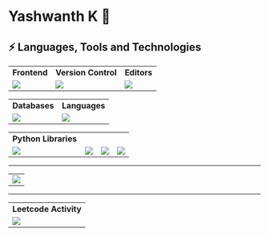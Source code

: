 # Yashwanth K 👋


## ⚡ Languages, Tools and Technologies

<table> 
<tr>
<td>
<strong>Frontend</strong>
</td>
<td>
<strong>Version Control</strong>
</td>
<td>
<strong>Editors</strong>
</td>
</tr>
<tr>
<td>
<img src = "https://skillicons.dev/icons?i=js,bootstrap,figma" >
</td>
<td>
<img src = "https://skillicons.dev/icons?i=git,github&theme=dark">
</td>
<td>
<img src = "https://skillicons.dev/icons?i=vscode,pycharm&theme=dark">
</td>
</tr>
</table>


<table>
<tr>
<td>
<strong>Databases</strong>
</td>
<td>
<strong>Languages</strong>
</td>
</tr>
<tr>
<td>
<img src = "https://skillicons.dev/icons?i=mongodb,supabase&theme=dark">
</td>
<td>
<img src = "https://skillicons.dev/icons?i=c,cpp,py,js,java&theme=dark">
</td>
</tr>
</table>


<table> 
<tr>
<td>
<strong>Python Libraries</strong>
</td>
</tr>
<tr>
<td>
<img src = "https://cdn.jsdelivr.net/gh/devicons/devicon@latest/icons/scikitlearn/scikitlearn-original.svg" >
</td><td>
<img src = "https://img.shields.io/badge/Matplotlib-%23ffffff.svg?style=for-the-badge&logo=Matplotlib&logoColor=black" >
</td>
<td>
<img src = "https://img.shields.io/badge/numpy-%23013243.svg?style=for-the-badge&logo=numpy&logoColor=white" >
</td>
<td>
<img src = "https://img.shields.io/badge/pandas-%23150458.svg?style=for-the-badge&logo=pandas&logoColor=white" >
</td>
</tr>
</table>
<hr>


<table>
<tr>
<td colspan = "2">
<a href = "https://github.com/YashwanthK18?tab=repositories">
<img src="https://github-readme-activity-graph.vercel.app/graph?username=Yashwanthk18&bg_color=2e3440&hide_border=true&point=false&line=88c0d0&radius=8&area=true&area_color=88c0d0&title_color=ffffff&color=ffffff">
</a>
</td>
</tr>
</table>
<hr>
<table>
<tr>
<td colspan = "2">
  <strong>Leetcode Activity</strong>
</td>
</tr><tr>
<td colspan = "2">
<a href = "https://leetcode.com/u/jamesd18/">
<img src="https://leetcode.card.workers.dev/Jamesd18?theme=nord&font=&extension=activity">
</a>
</td>
</tr>
</table>

